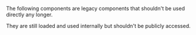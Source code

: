 ﻿The following components are legacy components that shouldn't be used directly any longer.

They are still loaded and used internally but shouldn't be publicly accessed.